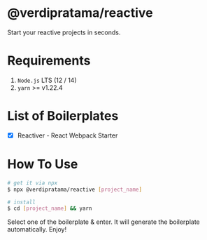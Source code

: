 # @verdipratama/reactive

Start your reactive projects in seconds.

# Requirements

1. `Node.js` LTS (12 / 14)
2. `yarn` >= v1.22.4

# List of Boilerplates

- [x] Reactiver - React Webpack Starter

# How To Use

```bash
# get it via npx
$ npx @verdipratama/reactive [project_name]

# install
$ cd [project_name] && yarn
```

Select one of the boilerplate & enter. It will generate the boilerplate automatically. Enjoy!
